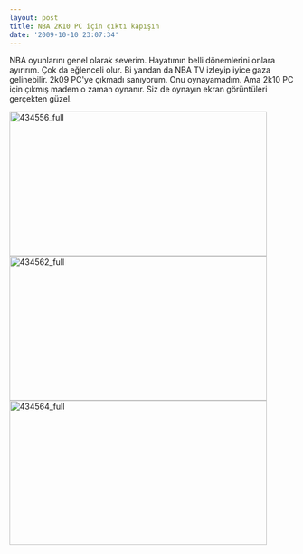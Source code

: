 ```yaml
---
layout: post
title: NBA 2K10 PC için çıktı kapışın
date: '2009-10-10 23:07:34'
---
```


NBA oyunlarını genel olarak severim. Hayatımın belli dönemlerini onlara ayırırım. Çok da eğlenceli olur. Bi yandan da NBA TV izleyip iyice gaza gelinebilir. 2k09 PC'ye çıkmadı sanıyorum. Onu oynayamadım. Ama 2k10 PC için çıkmış madem o zaman oynanır. Siz de oynayın ekran görüntüleri gerçekten güzel.

<img class="aligncenter size-full wp-image-553" title="434556_full" src="http://devdala.files.wordpress.com/2009/10/434556_full.jpg" alt="434556_full" width="455" height="255" />

<img class="aligncenter size-full wp-image-554" title="434562_full" src="http://devdala.files.wordpress.com/2009/10/434562_full.jpg" alt="434562_full" width="455" height="255" />

<img class="aligncenter size-full wp-image-555" title="434564_full" src="http://devdala.files.wordpress.com/2009/10/434564_full.jpg" alt="434564_full" width="455" height="255" />
